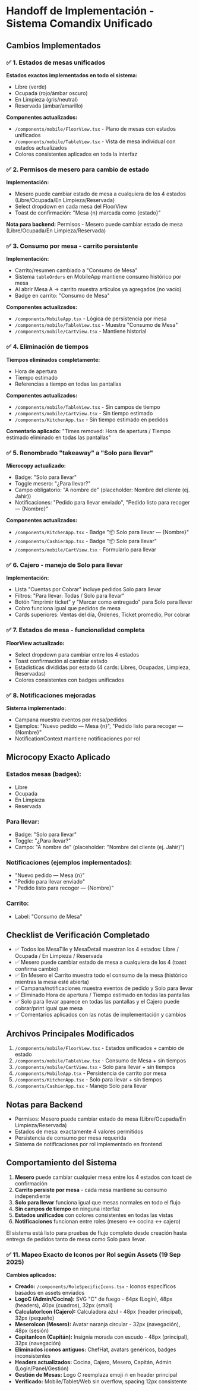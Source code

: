 # Handoff de Implementación - Sistema Comandix Unificado

## Cambios Implementados

### ✅ 1. Estados de mesas unificados
**Estados exactos implementados en todo el sistema:**
- Libre (verde)
- Ocupada (rojo/ámbar oscuro)  
- En Limpieza (gris/neutral)
- Reservada (ámbar/amarillo)

**Componentes actualizados:**
- `/components/mobile/FloorView.tsx` - Plano de mesas con estados unificados
- `/components/mobile/TableView.tsx` - Vista de mesa individual con estados actualizados
- Colores consistentes aplicados en toda la interfaz

### ✅ 2. Permisos de mesero para cambio de estado
**Implementación:**
- Mesero puede cambiar estado de mesa a cualquiera de los 4 estados (Libre/Ocupada/En Limpieza/Reservada)
- Select dropdown en cada mesa del FloorView
- Toast de confirmación: "Mesa {n} marcada como {estado}"

**Nota para backend:** Permisos - Mesero puede cambiar estado de mesa (Libre/Ocupada/En Limpieza/Reservada)

### ✅ 3. Consumo por mesa - carrito persistente
**Implementación:**
- Carrito/resumen cambiado a "Consumo de Mesa" 
- Sistema `tableOrders` en MobileApp mantiene consumo histórico por mesa
- Al abrir Mesa A → carrito muestra artículos ya agregados (no vacío)
- Badge en carrito: "Consumo de Mesa"

**Componentes actualizados:**
- `/components/MobileApp.tsx` - Lógica de persistencia por mesa
- `/components/mobile/TableView.tsx` - Muestra "Consumo de Mesa"
- `/components/mobile/CartView.tsx` - Mantiene historial

### ✅ 4. Eliminación de tiempos 
**Tiempos eliminados completamente:**
- Hora de apertura
- Tiempo estimado
- Referencias a tiempo en todas las pantallas

**Componentes actualizados:**
- `/components/mobile/TableView.tsx` - Sin campos de tiempo
- `/components/mobile/CartView.tsx` - Sin tiempo estimado  
- `/components/KitchenApp.tsx` - Sin tiempo estimado en pedidos

**Comentario aplicado:** "Times removed: Hora de apertura / Tiempo estimado eliminado en todas las pantallas"

### ✅ 5. Renombrado "takeaway" a "Solo para llevar"
**Microcopy actualizado:**
- Badge: "Solo para llevar"
- Toggle mesero: "¿Para llevar?"
- Campo obligatorio: "A nombre de" (placeholder: Nombre del cliente (ej. Jahir))
- Notificaciones: "Pedido para llevar enviado", "Pedido listo para recoger — {Nombre}"

**Componentes actualizados:**
- `/components/KitchenApp.tsx` - Badge "📦 Solo para llevar — {Nombre}"
- `/components/CashierApp.tsx` - Badge "📦 Solo para llevar"
- `/components/mobile/CartView.tsx` - Formulario para llevar

### ✅ 6. Cajero - manejo de Solo para llevar
**Implementación:**
- Lista "Cuentas por Cobrar" incluye pedidos Solo para llevar
- Filtros: "Para llevar: Todas / Solo para llevar" 
- Botón "Imprimir ticket" y "Marcar como entregado" para Solo para llevar
- Cobro funciona igual que pedidos de mesa
- Cards superiores: Ventas del día, Órdenes, Ticket promedio, Por cobrar

### ✅ 7. Estados de mesa - funcionalidad completa
**FloorView actualizado:**
- Select dropdown para cambiar entre los 4 estados
- Toast confirmación al cambiar estado
- Estadísticas divididas por estado (4 cards: Libres, Ocupadas, Limpieza, Reservadas)
- Colores consistentes con badges unificados

### ✅ 8. Notificaciones mejoradas
**Sistema implementado:**
- Campana muestra eventos por mesa/pedidos
- Ejemplos: "Nuevo pedido — Mesa {n}", "Pedido listo para recoger — {Nombre}"
- NotificationContext mantiene notificaciones por rol

## Microcopy Exacto Aplicado

### Estados mesas (badges):
- Libre
- Ocupada  
- En Limpieza
- Reservada

### Para llevar:
- Badge: "Solo para llevar"
- Toggle: "¿Para llevar?"
- Campo: "A nombre de" (placeholder: "Nombre del cliente (ej. Jahir)")

### Notificaciones (ejemplos implementados):
- "Nuevo pedido — Mesa {n}"
- "Pedido para llevar enviado"  
- "Pedido listo para recoger — {Nombre}"

### Carrito:
- Label: "Consumo de Mesa"

## Checklist de Verificación Completado

- ✅ Todos los MesaTile y MesaDetail muestran los 4 estados: Libre / Ocupada / En Limpieza / Reservada
- ✅ Mesero puede cambiar estado de mesa a cualquiera de los 4 (toast confirma cambio)
- ✅ En Mesero el Carrito muestra todo el consumo de la mesa (histórico mientras la mesa esté abierta)
- ✅ Campana/notificaciones muestra eventos de pedido y Solo para llevar
- ✅ Eliminado Hora de apertura / Tiempo estimado en todas las pantallas
- ✅ Solo para llevar aparece en todas las pantallas y el Cajero puede cobrar/print igual que mesa
- ✅ Comentarios aplicados con las notas de implementación y cambios

## Archivos Principales Modificados

1. `/components/mobile/FloorView.tsx` - Estados unificados + cambio de estado
2. `/components/mobile/TableView.tsx` - Consumo de Mesa + sin tiempos
3. `/components/mobile/CartView.tsx` - Solo para llevar + sin tiempos
4. `/components/MobileApp.tsx` - Persistencia de carrito por mesa
5. `/components/KitchenApp.tsx` - Solo para llevar + sin tiempos
6. `/components/CashierApp.tsx` - Manejo Solo para llevar

## Notas para Backend

- Permisos: Mesero puede cambiar estado de mesa (Libre/Ocupada/En Limpieza/Reservada)
- Estados de mesa: exactamente 4 valores permitidos
- Persistencia de consumo por mesa requerida
- Sistema de notificaciones por rol implementado en frontend

## Comportamiento del Sistema

1. **Mesero** puede cambiar cualquier mesa entre los 4 estados con toast de confirmación
2. **Carrito persiste por mesa** - cada mesa mantiene su consumo independiente  
3. **Solo para llevar** funciona igual que mesas normales en todo el flujo
4. **Sin campos de tiempo** en ninguna interfaz
5. **Estados unificados** con colores consistentes en todas las vistas
6. **Notificaciones** funcionan entre roles (mesero ↔ cocina ↔ cajero)

El sistema está listo para pruebas de flujo completo desde creación hasta entrega de pedidos tanto de mesa como Solo para llevar.

### ✅ 11. Mapeo Exacto de Iconos por Rol según Assets (19 Sep 2025)
**Cambios aplicados:**
- **Creado:** `/components/RoleSpecificIcons.tsx` - Iconos específicos basados en assets enviados
- **LogoC (Admin/Cocina):** SVG "C" de fuego - 64px (Login), 48px (headers), 40px (cuadros), 32px (small)
- **CalculatorIcon (Cajero):** Calculadora azul - 48px (header principal), 32px (pequeño)
- **MeseroIcon (Mesero):** Avatar naranja circular - 32px (navegación), 48px (sesión)
- **CapitanIcon (Capitán):** Insignia morada con escudo - 48px (principal), 32px (navegación)
- **Eliminados iconos antiguos:** ChefHat, avatars genéricos, badges inconsistentes
- **Headers actualizados:** Cocina, Cajero, Mesero, Capitán, Admin (Login/Panel/Gestión)
- **Gestión de Mesas:** Logo C reemplaza emoji 🔥 en header principal
- **Verificado:** Mobile/Tablet/Web sin overflow, spacing 12px consistente